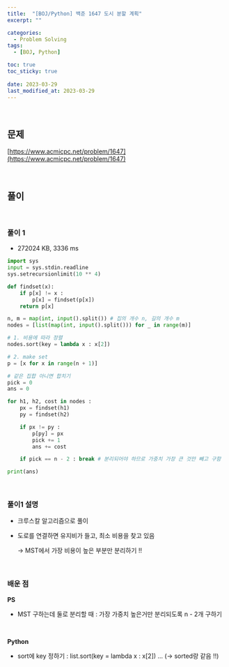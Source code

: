 ```yaml
---
title:  "[BOJ/Python] 백준 1647 도시 분할 계획"
excerpt: ""

categories:
  - Problem Solving
tags:
  - [BOJ, Python]

toc: true
toc_sticky: true
 
date: 2023-03-29
last_modified_at: 2023-03-29
---
```


<br>

## **문제**

[https://www.acmicpc.net/problem/1647](https://www.acmicpc.net/problem/1647)

<br>

## **풀이**

<br>

### **풀이 1**

- 272024 KB, 3336 ms

```python
import sys
input = sys.stdin.readline
sys.setrecursionlimit(10 ** 4)

def findset(x):
    if p[x] != x :
        p[x] = findset(p[x])
    return p[x]

n, m = map(int, input().split()) # 집의 개수 n, 길의 개수 m
nodes = [list(map(int, input().split())) for _ in range(m)]

# 1. 비용에 따라 정렬
nodes.sort(key = lambda x : x[2])

# 2. make set
p = [x for x in range(n + 1)]

# 같은 집합 아니면 합치기
pick = 0
ans = 0

for h1, h2, cost in nodes :
    px = findset(h1)
    py = findset(h2)

    if px != py :
        p[py] = px
        pick += 1
        ans += cost

    if pick == n - 2 : break # 분리되어야 하므로 가중치 가장 큰 것만 빼고 구함

print(ans)
```

<br>

### **풀이1 설명**

- 크루스칼 알고리즘으로 풀이
- 도로를 연결하면 유지비가 들고, 최소 비용을 찾고 있음

    -> MST에서 가장 비용이 높은 부분만 분리하기 !!

<br>

### **배운 점**

**PS**

- MST 구하는데 둘로 분리할 때 : 가장 가중치 높은거만 분리되도록 n - 2개 구하기

<br>

**Python**

- sort에 key 정하기 : list.sort(key = lambda x : x\[2\]) ... (-> sorted랑 같음 !!)

<br>